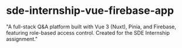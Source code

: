 # sde-internship-vue-firebase-app
"A full-stack Q&amp;A platform built with Vue 3 (Nuxt), Pinia, and Firebase, featuring role-based access control. Created for the SDE Internship assignment."
